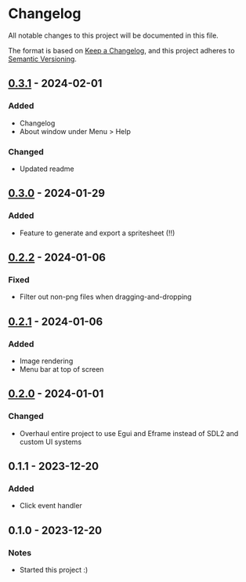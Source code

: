 # Changelog

All notable changes to this project will be documented in this file.

The format is based on [Keep a Changelog](https://keepachangelog.com/en/1.1.0/),
and this project adheres to [Semantic Versioning](https://semver.org/spec/v2.0.0.html).

## [0.3.1] - 2024-02-01

### Added

- Changelog
- About window under Menu > Help

### Changed

- Updated readme

## [0.3.0] - 2024-01-29

### Added

- Feature to generate and export a spritesheet (!!)

## [0.2.2] - 2024-01-06

### Fixed

- Filter out non-png files when dragging-and-dropping

## [0.2.1] - 2024-01-06

### Added

- Image rendering
- Menu bar at top of screen

## [0.2.0] - 2024-01-01

### Changed

- Overhaul entire project to use Egui and Eframe instead of SDL2 and custom UI systems

## 0.1.1 - 2023-12-20

### Added

- Click event handler

## 0.1.0 - 2023-12-20

### Notes

- Started this project :)

[0.3.1]: https://github.com/ianelsbree/speedy-spritesheets/compare/v0.3.0...v0.3.1

[0.3.0]: https://github.com/ianelsbree/speedy-spritesheets/compare/v0.2.2...v0.3.0

[0.2.2]: https://github.com/ianelsbree/speedy-spritesheets/compare/v0.2.1...v0.2.2

[0.2.1]: https://github.com/ianelsbree/speedy-spritesheets/compare/v0.2.0...v0.2.1

[0.2.0]: https://github.com/ianelsbree/speedy-spritesheets/releases/tag/v0.2.0
